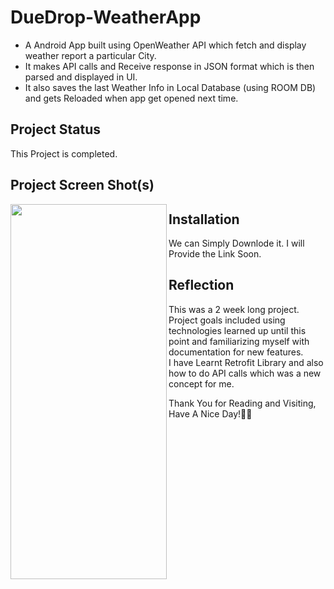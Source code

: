 # 


# **DueDrop-WeatherApp**
- A Android App built using OpenWeather API which fetch and display weather report a particular City. 
- It makes API calls and Receive response in JSON format which is then parsed and displayed in UI.  
- It also saves the last Weather Info in Local Database (using ROOM DB) and gets Reloaded when app get opened next time.


## **Project Status**
This Project is completed.

## **Project Screen Shot(s)**

<img  align = "left" width="250" height="600" src="https://i.postimg.cc/R0PdhP50/Screenshot-20211225-203027.png">








## **Installation** 

We can Simply Downlode it. I will Provide the Link Soon.

## **Reflection**

This was a 2 week long project. Project goals included using technologies learned up until this point and familiarizing myself with documentation for new features.  
I have Learnt Retrofit Library and also how to do API calls which was a new concept for me.

Thank You for Reading and Visiting, Have A Nice Day!💚💙

